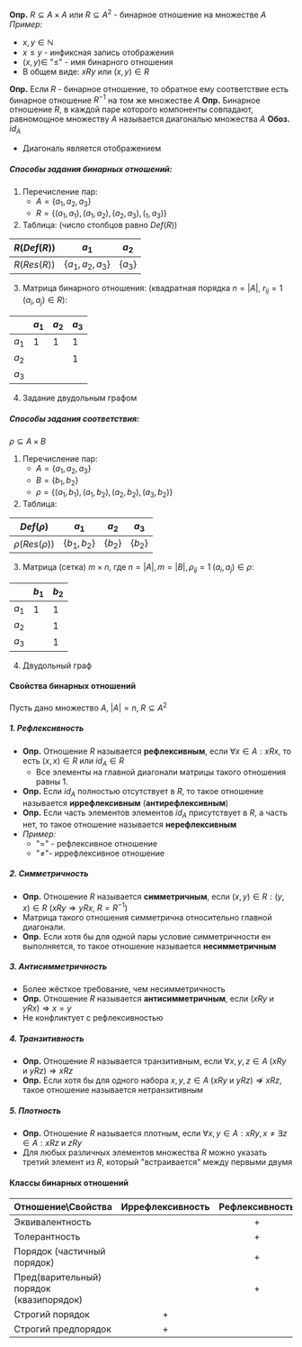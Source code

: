 **Опр.** $R \subseteq A \times A$ или $R \subseteq A^2$ - бинарное отношение на множестве $A$
*Пример:*
- $x, y \in \mathbb{N}$
- $x \leq y$ - инфиксная запись отображения
- $(x, y) \in$ "$\leq$" - имя бинарного отношения
- В общем виде: $xRy$ или $(x, y) \in R$

**Опр.** Если $R$ - бинарное отношение, то обратное ему соответствие есть бинарное отношение $R^{-1}$ на том же множестве $A$
**Опр.** Бинарное отношение $R$, в каждой паре которого компоненты совпадают, равномощное множеству $A$ называется диагональю множества $A$
**Обоз.** $id_A$
- Диагональ является отображением
##### Способы задания бинарных отношений:
1. Перечисление пар:
	- $A = \{ a_1, a_2, a_3 \}$
	- $R = \{ (a_1, a_1), (a_1, a_2), (a_2, a_3), (_1, a_3) \}$
2. Таблица: (число столбцов равно $Def(R)$)

| $R(Def(R))$ | $a_1$                | $a_2$       |
| ----------- | -------------------- | ----------- |
| $R(Res(R))$ | $\{ a_1, a_2, a_3\}$ | $\{ a_3 \}$ |

3. Матрица бинарного отношения: (квадратная порядка $n = |A|$, $r_{ij} = 1 \; (a_i, a_j) \in R$):

|       | $a_1$ | $a_2$ | $a_3$ |
| ----- | ----- | ----- | ----- |
| $a_1$ | $1$   | $1$   | $1$   |
| $a_2$ |       |       | $1$   |
| $a_3$ |       |       |       |
4. Задание двудольным графом

##### Способы задания соответствия:
$\rho \subseteq A \times B$
1. Перечисление пар:
	- $A = \{ a_1, a_2, a_3 \}$
	- $B = \{ b_1, b_2 \}$
	- $\rho = \{ (a_1, b_1), (a_1, b_2), (a_2, b_2), (a_3, b_2) \}$
2. Таблица:

| $Def(\rho)$       | $a_1$            | $a_2$       | $a_3$       |
| ----------------- | ---------------- | ----------- | ----------- |
| $\rho(Res(\rho))$ | $\{ b_1, b_2 \}$ | $\{ b_2 \}$ | $\{ b_2 \}$ |

3. Матрица (сетка) $m \times n$, где $n = |A|, m = |B|, \rho_{ij} = 1 \; (a_i, a_j) \in \rho$:

|       | $b_1$ | $b_2$ |
| ----- | ----- | ----- |
| $a_1$ | $1$   | $1$   |
| $a_2$ |       | $1$   |
| $a_3$ |       | $1$   |
4. Двудольный граф
#### Свойства бинарных отношений
Пусть дано множество $A, \; |A| = n, \; R \subseteq A^2$
##### 1. Рефлексивность
- **Опр.** Отношение $R$ называется **рефлексивным**, если $\forall x \in A: xRx$, то есть $(x, x) \in R$ или $id_{A} \in R$
	- Все элементы на главной диагонали матрицы такого отношения равны 1.
- **Опр.** Если $id_{A}$ полностью отсутствует в $R$, то такое отношение называется **иррефлексивным** (**антирефлексивным**)
- **Опр.** Если часть элементов элементов $id_A$ присутствует в $R$, а часть нет, то такое отношение называется **нерефлексивным**
- *Пример:*
	- "=" - рефлексивное отношение
	- "$\not =$"- иррефлексивное отношение
##### 2. Симметричность
- **Опр.** Отношение $R$ называется **симметричным**, если $(x, y) \in R: (y, x) \in R$  ($xRy \Rightarrow yRx$, $R = R^{-1}$)
- Матрица такого отношения симметрична относительно главной диагонали.
- **Опр.** Если хотя бы для одной пары условие симметричности ен выполняется, то такое отношение называется **несимметричным**
##### 3. Антисимметричность
- Более жёсткое требование, чем несимметричность
- **Опр.** Отношение $R$ называется **антисимметричным**, если $(xRy \text{ и } yRx) \Rightarrow x = y$
- Не конфликтует с рефлексивностью
##### 4. Транзитивность
- **Опр.** Отношение $R$ называется транзитивным, если $\forall x, y, z \in A \; (xRy \text{ и } yRz) \Rightarrow  xRz$
- **Опр.** Если хотя бы для одного набора $x, y, z \in A \; (xRy \text{ и } yRz) \not\Rightarrow xRz$, такое отношение называется нетранзитивным
##### 5. Плотность
- **Опр.** Отношение $R$ называется плотным, если $\forall x, y \in A: xRy, x \not = \exists z \in A: xRz \text{ и } zRy$
- Для любых различных элементов множества $R$ можно указать третий элемент из $R$, который "встраивается" между первыми двумя
#### Классы бинарных отношений

| Отношение\Свойства                       | Иррефлексивность | Рефлексивность | Симметричность | Антиссимметричность | Транзитивность |
| ---------------------------------------- | :--------------: | :------------: | :------------: | :-----------------: | :------------: |
| Эквивалентность                          |                  |       +        |       +        |                     |       +        |
| Толерантность                            |                  |       +        |       +        |                     |                |
| Порядок (частичный порядок)              |                  |       +        |                |          +          |       +        |
| Пред(варительный) порядок (квазипорядок) |                  |       +        |                |                     |       +        |
| Строгий порядок                          |        +         |                |                |          +          |       +        |
| Строгий предпорядок                      |        +         |                |                |                     |       +        |
